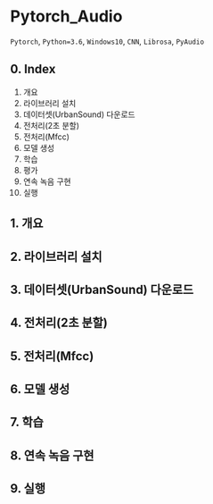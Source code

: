 # Pytorch_Audio

`Pytorch`, `Python=3.6`, `Windows10`, `CNN`, `Librosa`, `PyAudio`



## 0. Index

1. 개요
2. 라이브러리 설치
3. 데이터셋(UrbanSound) 다운로드
4. 전처리(2초 분할)
5. 전처리(Mfcc)
6. 모델 생성
7. 학습
8. 평가
9. 연속 녹음 구현
10. 실행



## 1. 개요



## 2. 라이브러리 설치



## 3. 데이터셋(UrbanSound) 다운로드



## 4. 전처리(2초 분할)



## 5. 전처리(Mfcc)



## 6. 모델 생성



## 7. 학습



## 8. 연속 녹음 구현



## 9. 실행



